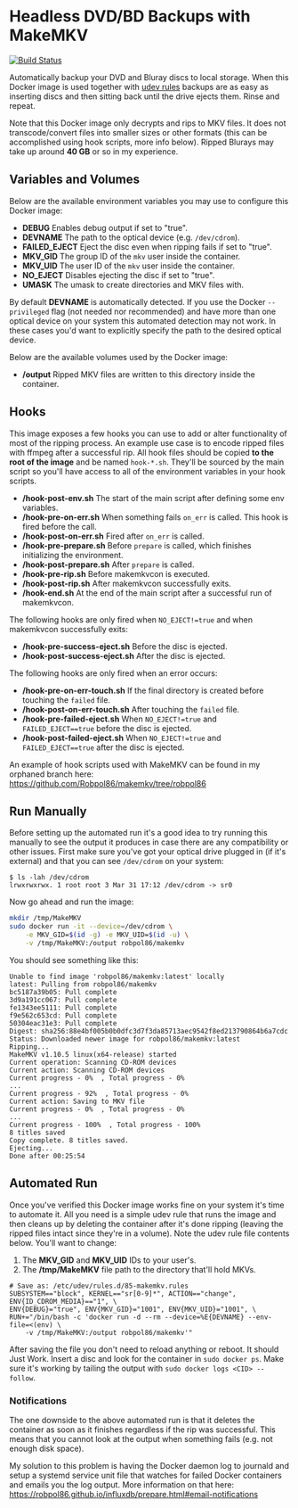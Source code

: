 # Headless DVD/BD Backups with MakeMKV

[circleci]: https://img.shields.io/circleci/project/github/Robpol86/makemkv/master.svg?style=flat-square&label=CircleCI "Build Status"
[![Build Status][circleci]](https://circleci.com/gh/Robpol86/makemkv)

Automatically backup your DVD and Bluray discs to local storage. When this Docker image is used together with
[udev rules](http://www.reactivated.net/writing_udev_rules.html) backups are as easy as inserting discs and then sitting
back until the drive ejects them. Rinse and repeat.

Note that this Docker image only decrypts and rips to MKV files. It does not transcode/convert files into smaller sizes
or other formats (this can be accomplished using hook scripts, more info below). Ripped Blurays may take up around
**40 GB** or so in my experience.

## Variables and Volumes

Below are the available environment variables you may use to configure this Docker image:

* **DEBUG** Enables debug output if set to "true".
* **DEVNAME** The path to the optical device (e.g. `/dev/cdrom`).
* **FAILED_EJECT** Eject the disc even when ripping fails if set to "true".
* **MKV_GID** The group ID of the `mkv` user inside the container.
* **MKV_UID** The user ID of the `mkv` user inside the container.
* **NO_EJECT** Disables ejecting the disc if set to "true".
* **UMASK** The umask to create directories and MKV files with.

By default **DEVNAME** is automatically detected. If you use the Docker `--privileged` flag (not needed nor recommended)
and have more than one optical device on your system this automated detection may not work. In these cases you'd want to
explicitly specify the path to the desired optical device.

Below are the available volumes used by the Docker image:

* **/output** Ripped MKV files are written to this directory inside the container.

## Hooks

This image exposes a few hooks you can use to add or alter functionality of most of the ripping process. An example use
case is to encode ripped files with ffmpeg after a successful rip. All hook files should be copied **to the root of the
image** and be named `hook-*.sh`. They'll be sourced by the main script so you'll have access to all of the environment
variables in your hook scripts.

* **/hook-post-env.sh** The start of the main script after defining some env variables.
* **/hook-pre-on-err.sh** When something fails `on_err` is called. This hook is fired before the call.
* **/hook-post-on-err.sh** Fired after `on_err` is called.
* **/hook-pre-prepare.sh** Before `prepare` is called, which finishes initializing the environment.
* **/hook-post-prepare.sh** After `prepare` is called.
* **/hook-pre-rip.sh** Before makemkvcon is executed.
* **/hook-post-rip.sh** After makemkvcon successfully exits.
* **/hook-end.sh** At the end of the main script after a successful run of makemkvcon.

The following hooks are only fired when `NO_EJECT!=true` and when makemkvcon successfully exits:

* **/hook-pre-success-eject.sh** Before the disc is ejected.
* **/hook-post-success-eject.sh** After the disc is ejected.

The following hooks are only fired when an error occurs:

* **/hook-pre-on-err-touch.sh** If the final directory is created before touching the `failed` file.
* **/hook-post-on-err-touch.sh** After touching the `failed` file.
* **/hook-pre-failed-eject.sh** When `NO_EJECT!=true` and `FAILED_EJECT==true` before the disc is ejected.
* **/hook-post-failed-eject.sh** When `NO_EJECT!=true` and `FAILED_EJECT==true` after the disc is ejected.

An example of hook scripts used with MakeMKV can be found in my orphaned branch here:
https://github.com/Robpol86/makemkv/tree/robpol86

## Run Manually

Before setting up the automated run it's a good idea to try running this manually to see the output it produces in case
there are any compatibility or other issues. First make sure you've got your optical drive plugged in (if it's external)
and that you can see `/dev/cdrom` on your system:

```
$ ls -lah /dev/cdrom
lrwxrwxrwx. 1 root root 3 Mar 31 17:12 /dev/cdrom -> sr0
```

Now go ahead and run the image:

```bash
mkdir /tmp/MakeMKV
sudo docker run -it --device=/dev/cdrom \
    -e MKV_GID=$(id -g) -e MKV_UID=$(id -u) \
    -v /tmp/MakeMKV:/output robpol86/makemkv
```

You should see something like this:

```
Unable to find image 'robpol86/makemkv:latest' locally
latest: Pulling from robpol86/makemkv
bc5187a39b05: Pull complete
3d9a191cc067: Pull complete
fe1343ee5111: Pull complete
f9e562c653cd: Pull complete
50304eac31e3: Pull complete
Digest: sha256:88e4bf005b0b0dfc3d7f3da85713aec9542f8ed213790864b6a7cdc
Status: Downloaded newer image for robpol86/makemkv:latest
Ripping...
MakeMKV v1.10.5 linux(x64-release) started
Current operation: Scanning CD-ROM devices
Current action: Scanning CD-ROM devices
Current progress - 0%  , Total progress - 0%
...
Current progress - 92%  , Total progress - 0%
Current action: Saving to MKV file
Current progress - 0%  , Total progress - 0%
...
Current progress - 100%  , Total progress - 100%
8 titles saved
Copy complete. 8 titles saved.
Ejecting...
Done after 00:25:54
```

## Automated Run

Once you've verified this Docker image works fine on your system it's time to automate it. All you need is a simple udev
rule that runs the image and then cleans up by deleting the container after it's done ripping (leaving the ripped files
intact since they're in a volume). Note the udev rule file contents below. You'll want to change:

1. The **MKV_GID** and **MKV_UID** IDs to your user's.
2. The **/tmp/MakeMKV** file path to the directory that'll hold MKVs.

```
# Save as: /etc/udev/rules.d/85-makemkv.rules
SUBSYSTEM=="block", KERNEL=="sr[0-9]*", ACTION=="change", ENV{ID_CDROM_MEDIA}=="1", \
ENV{DEBUG}="true", ENV{MKV_GID}="1001", ENV{MKV_UID}="1001", \
RUN+="/bin/bash -c 'docker run -d --rm --device=%E{DEVNAME} --env-file=<(env) \
    -v /tmp/MakeMKV:/output robpol86/makemkv'"
```

After saving the file you don't need to reload anything or reboot. It should Just Work. Insert a disc and look for the
container in `sudo docker ps`. Make sure it's working by tailing the output with `sudo docker logs <CID> --follow`.

### Notifications

The one downside to the above automated run is that it deletes the container as soon as it finishes regardless if the
rip was successful. This means that you cannot look at the output when something fails (e.g. not enough disk space).

My solution to this problem is having the Docker daemon log to journald and setup a systemd service unit file that
watches for failed Docker containers and emails you the log output. More information on that here:
https://robpol86.github.io/influxdb/prepare.html#email-notifications
